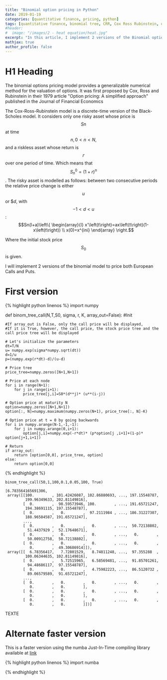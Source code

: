 ```yaml
---
title: "Binomial option pricing in Python"
date: 2019-01-19
categories: [quantitative finance, pricing, python]
tags: [quantitative finance, binomial tree, CRR, Cox Ross Rubinstein, options, option pricing, python]
#header:
#  image: "/images/2 - heat equation/heat.jpg"
excerpt: "In this article, I implement 2 versions of the Binomial option pricing model in Python"
mathjax: true
author_profile: false
---
```


# H1 Heading

The binomial options pricing model provides a generalizable numerical method for the valuation of options. It was first proposed by Cox, Ross and Rubinstein in their 1979 article "Option pricing: A simplified approach" published in the Journal of Financial Economics

The Cox-Ross-Rubinstein model is a discrete-time version of the Black-Scholes model. It considers only one risky asset whose price is $$Sn$$ at time $$n, 0 < n < N,$$ and a riskless asset whose return is $$г$$ over one period of time. Which means that $$S^0_n=(1+r)^n$$. The risky asset is modelled as follows: between two consecutive periods the relative price change is either $$u$$ or $$d$, with $$-1 < d < u$$ :
$$Sn(l+a)\left\{ \begin{array}{l}
x'\left(t\right)=ax\left(t\right)(1-x\left(t\right)) \\
x(0)=x^{ini} \end{array}
\right.$$

Where the initial stock price $$S_0$$ is given.

I will implement 2 versions of the binomial model to price both European Calls and Puts.

# First version

{% highlight python linenos %}
import numpy

def binom_tree_call(N,T,S0, sigma, r, K, array_out=False):
    #Init

    #If array_out is False, only the call price will be displayed,
    #If it is True, however, the call price, the stock price tree and the call price tree will be displayed

    # Let's initialize the parameters
    dt=T/N
    u= numpy.exp(sigma*numpy.sqrt(dt))
    d=1/u
    p=(numpy.exp(r*dt)-d)/(u-d)

    # Price tree
    price_tree=numpy.zeros([N+1,N+1])

    # Price at each node
    for i in range(N+1):
        for j in range(i+1):
            price_tree[j,i]=S0*(d**j)* (u**(i-j))

    # Option price at maturity N
    option=numpy.zeros([N+1,N+1])
    option[:, N]=numpy.maximum(numpy.zeros(N+1), price_tree[:, N]-K)

    # Option price at t = 0 by going backwards
    for i in numpy.arange(N-1,-1,-1):
        for j in numpy.arange(0,i+1):
            option[j,i]=numpy.exp(-r*dt)* (p*option[j ,i+1]+(1-p)* option[j+1,i+1])

    # Return
    if array_out:
        return [option[0,0], price_tree, option]
    else:
        return option[0,0]
{% endhighlight %}

````
binom_tree_call(50,1,100,0.1,0.05,100, True)

[6.783564165691306,
 array([[100.        , 101.42426087, 102.86880693, ..., 197.15548787,
         199.96349633, 202.81149816],
        [  0.        ,  98.59573946, 100.        , ..., 191.65721247,
         194.38691115, 197.15548787],
        [  0.        ,   0.        ,  97.2111984 , ..., 186.31227307,
         188.96584587, 191.65721247],
        ...,
        [  0.        ,   0.        ,   0.        , ...,  50.72138802,
          51.4437929 ,  52.17648671],
        [  0.        ,   0.        ,   0.        , ...,   0.        ,
          50.00912758,  50.72138802],
        [  0.        ,   0.        ,   0.        , ...,   0.        ,
           0.        ,  49.30686914]]),
 array([[  6.78356417,   7.72801529,   8.74811248, ...,  97.355288  ,
         100.06344635, 102.81149816],
        [  0.        ,   5.72515965,   6.58569481, ...,  91.85701261,
          94.48686117,  97.15548787],
        [  0.        ,   0.        ,   4.75982223, ...,  86.5120732 ,
          89.06579589,  91.65721247],
        ...,
        [  0.        ,   0.        ,   0.        , ...,   0.        ,
           0.        ,   0.        ],
        [  0.        ,   0.        ,   0.        , ...,   0.        ,
           0.        ,   0.        ],
        [  0.        ,   0.        ,   0.        , ...,   0.        ,
           0.        ,   0.        ]])]

````

TEXTE

# Alternate faster version

This is a faster version using the numba Just-In-Time compiling library available at
[link](https://numba.pydata.org/)


{% highlight python linenos %}
import numba

{% endhighlight %}
